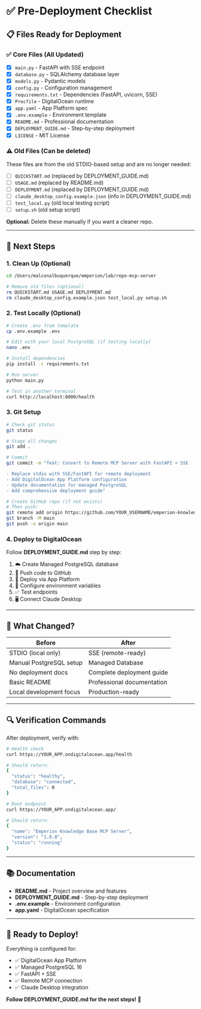 # ✅ Pre-Deployment Checklist

## 📋 Files Ready for Deployment

### ✅ Core Files (All Updated)
- [x] `main.py` - FastAPI with SSE endpoint
- [x] `database.py` - SQLAlchemy database layer
- [x] `models.py` - Pydantic models
- [x] `config.py` - Configuration management
- [x] `requirements.txt` - Dependencies (FastAPI, uvicorn, SSE)
- [x] `Procfile` - DigitalOcean runtime
- [x] `app.yaml` - App Platform spec
- [x] `.env.example` - Environment template
- [x] `README.md` - Professional documentation
- [x] `DEPLOYMENT_GUIDE.md` - Step-by-step deployment
- [x] `LICENSE` - MIT License

### ⚠️ Old Files (Can be deleted)
These files are from the old STDIO-based setup and are no longer needed:
- [ ] `QUICKSTART.md` (replaced by DEPLOYMENT_GUIDE.md)
- [ ] `USAGE.md` (replaced by README.md)
- [ ] `DEPLOYMENT.md` (replaced by DEPLOYMENT_GUIDE.md)
- [ ] `claude_desktop_config.example.json` (info in DEPLOYMENT_GUIDE.md)
- [ ] `test_local.py` (old local testing script)
- [ ] `setup.sh` (old setup script)

**Optional:** Delete these manually if you want a cleaner repo.

---

## 🚀 Next Steps

### 1. Clean Up (Optional)
```bash
cd /Users/malconalbuquerque/emperion/lab/repo-mcp-server

# Remove old files (optional)
rm QUICKSTART.md USAGE.md DEPLOYMENT.md
rm claude_desktop_config.example.json test_local.py setup.sh
```

### 2. Test Locally (Optional)
```bash
# Create .env from template
cp .env.example .env

# Edit with your local PostgreSQL (if testing locally)
nano .env

# Install dependencies
pip install -r requirements.txt

# Run server
python main.py

# Test in another terminal
curl http://localhost:8000/health
```

### 3. Git Setup
```bash
# Check git status
git status

# Stage all changes
git add .

# Commit
git commit -m "feat: Convert to Remote MCP Server with FastAPI + SSE

- Replace stdio with SSE/FastAPI for remote deployment
- Add DigitalOcean App Platform configuration
- Update documentation for managed PostgreSQL
- Add comprehensive deployment guide"

# Create GitHub repo (if not exists)
# Then push:
git remote add origin https://github.com/YOUR_USERNAME/emperion-knowledge-base.git
git branch -M main
git push -u origin main
```

### 4. Deploy to DigitalOcean

Follow **DEPLOYMENT_GUIDE.md** step by step:

1. ☁️ Create Managed PostgreSQL database
2. 🔗 Push code to GitHub
3. 🚀 Deploy via App Platform
4. 🔐 Configure environment variables
5. ✅ Test endpoints
6. 🖥️ Connect Claude Desktop

---

## 🎯 What Changed?

| Before | After |
|--------|-------|
| STDIO (local only) | SSE (remote-ready) |
| Manual PostgreSQL setup | Managed Database |
| No deployment docs | Complete deployment guide |
| Basic README | Professional documentation |
| Local development focus | Production-ready |

---

## 🔍 Verification Commands

After deployment, verify with:

```bash
# Health check
curl https://YOUR_APP.ondigitalocean.app/health

# Should return:
{
  "status": "healthy",
  "database": "connected",
  "total_files": 0
}

# Root endpoint
curl https://YOUR_APP.ondigitalocean.app/

# Should return:
{
  "name": "Emperion Knowledge Base MCP Server",
  "version": "1.0.0",
  "status": "running"
}
```

---

## 📚 Documentation

- **README.md** - Project overview and features
- **DEPLOYMENT_GUIDE.md** - Step-by-step deployment
- **.env.example** - Environment configuration
- **app.yaml** - DigitalOcean specification

---

## 🎉 Ready to Deploy!

Everything is configured for:
- ✅ DigitalOcean App Platform
- ✅ Managed PostgreSQL 16
- ✅ FastAPI + SSE
- ✅ Remote MCP connection
- ✅ Claude Desktop integration

**Follow DEPLOYMENT_GUIDE.md for the next steps!** 🚀
